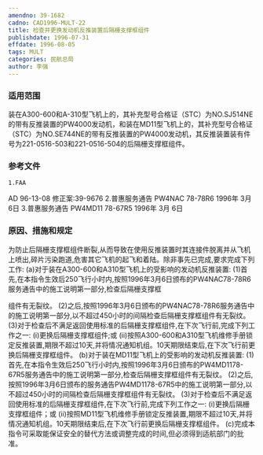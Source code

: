 ```yaml
---
amendno: 39-1682
cadno: CAD1996-MULT-22
title: 检查并更换发动机反推装置后隔栅支撑框组件
publishdate: 1996-07-31
effdate: 1996-08-05
tags: MULT
categories: 民航总局
author: 李强
---
```


### 适用范围 
装在A300-600和A-310型飞机上的，其补充型号合格证（STC）为NO.SJ514NE的带有反推装置的PW4000发动机，和装在MD11型飞机上的，其补充型号合格证（STC）为NO.SE744NE的带有反推装置的PW4000发动机，其反推装置装有件号为221-0516-503和221-0516-504的后隔栅支撑框组件。

### 参考文件
    1.FAA 
AD 96-13-08 修正案:39-9676 
    2.普惠服务通告 PW4NAC 78-78R6 1996年 3月 6日
    3.普惠服务通告 PW4MD11 78-67R5 1996年 3月 6日


### 原因、措施和规定 
为防止后隔栅支撑框组件断裂,从而导致在使用反推装置时其连接件脱离并从飞机上喷出,碎片污染跑道,危害其它飞机的起飞和着陆。除非事先已完成,要求完成下列工作: 
    (a)对于装在A300-600和A310型飞机上的受影响的发动机反推装置: 
    (1)首先,在本指令生效后250飞行小时内,按照1996年3月6日颁布的PW4NAC78-78R6服务通告中的施工说明第一部分,检查后隔栅支撑框

       
组件有无裂纹。 
    (2)之后,按照1996年3月6日颁布的PW4NAC78-78R6服务通告中的施工说明第一部分,以不超过450小时的间隔检查后隔栅支撑框组件有无裂纹。 
    (3)对于检查后不满足返回使用标准的后隔栅支撑框组件,在下次飞行前,完成下列工作之一: 
(i)更换后隔栅支撑框组件;或 
(ii)按照A300-600和A310型飞机维修手册锁定反推装置,期限不超过10天,并将情况通知机组。10天期限结束后,在下次飞行前更换后隔栅支撑框组件。 
    (b)对于装在MD11型飞机上的受影响的发动机反推装置: 
    (1)首先,在本指令生效后250飞行小时内,按照1996年3月6日颁布的PW4MD1178-67R5服务通告中的施工说明第一部分,检查后隔栅支撑框组件有无裂纹。 
    (2)之后,按照1996年3月6日颁布的服务通告PW4MD1178-67R5中的施工说明第一部分,以不超过450小时的间隔检查后隔栅支撑框组件有无裂纹。 
    (3)对于检查后不满足返回使用标准的后隔栅支撑框组件,在下次飞行前,完成下列工作之一: 
(i)更换后隔栅支撑框组件；或 
(ii)按照MD11型飞机维修手册锁定反推装置,期限不超过10天,并将情况通知机组。10天期限结束后,在下次飞行前更换后隔栅支撑框组件。 
    (c)完成本指令可采取能保证安全的替代方法或调整完成的时间,但必须得到适航部门的批准。

